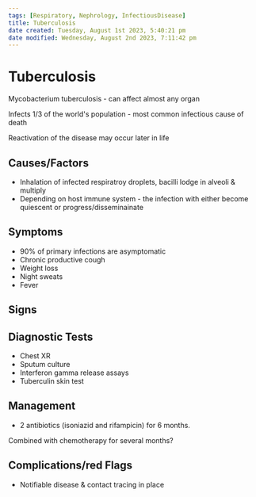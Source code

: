 ```yaml
---
tags: [Respiratory, Nephrology, InfectiousDisease]
title: Tuberculosis
date created: Tuesday, August 1st 2023, 5:40:21 pm
date modified: Wednesday, August 2nd 2023, 7:11:42 pm
---
```




# Tuberculosis

Mycobacterium tuberculosis - can affect almost any organ

Infects 1/3 of the world's population - most common infectious cause of death

Reactivation of the disease may occur later in life

## Causes/Factors

- Inhalation of infected respiratroy droplets, bacilli lodge in alveoli & multiply
- Depending on host immune system - the infection with either become quiescent or progress/disseminainate

## Symptoms

- 90% of primary infections are asymptomatic
- Chronic productive cough
- Weight loss
- Night sweats
- Fever

## Signs

## Diagnostic Tests

- Chest XR
- Sputum culture
- Interferon gamma release assays
- Tuberculin skin test

## Management

- 2 antibiotics (isoniazid and rifampicin) for 6 months.

Combined with chemotherapy for several months?

## Complications/red Flags

- Notifiable disease & contact tracing in place
